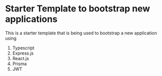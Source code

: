 # Starter Template to bootstrap new applications

This is a starter template that is being used to bootstrap a new application using
1. Typescript
2. Express.js
3. React.js
4. Prisma
5. JWT
